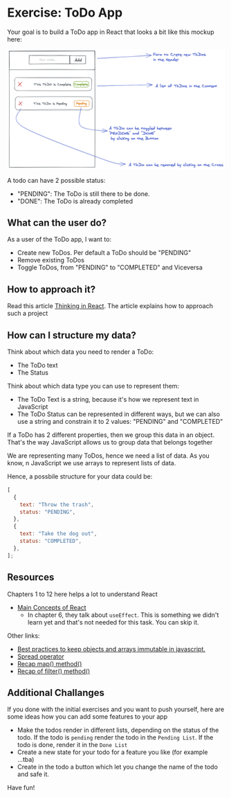 # Exercise: ToDo App

Your goal is to build a ToDo app in React that looks a bit like this mockup here:

![Mockup Image](./mockup-1.png)

A todo can have 2 possible status:

- "PENDING": The ToDo is still there to be done.
- "DONE": The ToDo is already completed

## What can the user do?

As a user of the ToDo app, I want to:

- Create new ToDos. Per default a ToDo should be "PENDING"
- Remove existing ToDos
- Toggle ToDos, from "PENDING" to "COMPLETED" and Viceversa

## How to approach it?

Read this article [Thinking in React](https://reactwithhooks.netlify.app/docs/thinking-in-react.html).
The article explains how to approach such a project

## How can I structure my data?

Think about which data you need to render a ToDo:

- The ToDo text
- The Status

Think about which data type you can use to represent them:

- The ToDo Text is a string, because it's how we represent text in JavaScript
- The ToDo Status can be represented in different ways, but we can also use a string and
  constrain it to 2 values: "PENDING" and "COMPLETED"

If a ToDo has 2 different properties, then we group this data in an object. That's the way JavaScript allows us to group data that belongs together

We are representing many ToDos, hence we need a list of data. As you know, n JavaScript we use arrays to represent lists of data.

Hence, a possbile structure for your data could be:

```js
[
  {
    text: "Throw the trash",
    status: "PENDING",
  },
  {
    text: "Take the dog out",
    status: "COMPLETED",
  },
];
```

## Resources

Chapters 1 to 12 here helps a lot to understand React

- [Main Concepts of React](https://reactwithhooks.netlify.app/docs/getting-started.html)
  - In chapter 6, they talk about `useEffect`. This is something we didn't learn yet and that's
    not needed for this task. You can skip it.
    
Other links:

- [Best practices to keep objects and arrays immutable in javascript.](https://dev.to/antonio_pangall/best-practices-to-keep-objects-and-arrays-immutable-in-javascript-3nmm)
- [Spread operator](https://developer.mozilla.org/en-US/docs/Web/JavaScript/Reference/Operators/Spread_syntax)
- [Recap map() method()](https://neuefische-students.slack.com/archives/G01Q1DL5F41/p1617272650004900) 
- [Recap of filter() method()](https://neuefische-students.slack.com/archives/G01Q1DL5F41/p1617282521007500)

## Additional Challanges
If you done with the initial exercises and you want to push yourself, here are some ideas how you can add some features to your app

- Make the todos render in different lists, depending on the status of the todo. If the todo is `pending` render the todo in the `Pending List`. If the todo is done, render it in the `Done List`
- Create a new state for your todo for a feature you like (for example ...tba)
- Create in the todo a button which let you change the name of the todo and safe it.

Have fun!
